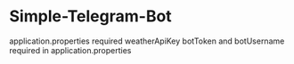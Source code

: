 # Simple-Telegram-Bot
application.properties required
weatherApiKey botToken and botUsername required in application.properties
